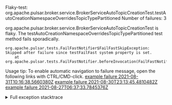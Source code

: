         
Flaky-test: org.apache.pulsar.broker.service.BrokerServiceAutoTopicCreationTest.testAutoCreationNamespaceOverridesTopicTypePartitioned
Number of failures: 3

org.apache.pulsar.broker.service.BrokerServiceAutoTopicCreationTest is flaky. The testAutoCreationNamespaceOverridesTopicTypePartitioned test method fails sporadically.

```
org.apache.pulsar.tests.FailFastNotifier$FailFastSkipException: Skipped after failure since testFailFast system property is set.
	at org.apache.pulsar.tests.FailFastNotifier.beforeInvocation(FailFastNotifier.java:88)

```

Usage tip: To enable automatic navigation to failure message, open the following links with CTRL/CMD-click.
[example failure 2021-08-31T10:16:38.5660380Z](https://github.com/apache/pulsar/runs/3471501156?check_suite_focus=true#step:10:1253)
[example failure 2021-08-30T23:13:45.4810482Z](https://github.com/apache/pulsar/runs/3467152431?check_suite_focus=true#step:9:509)
[example failure 2021-08-27T06:37:33.7845376Z](https://github.com/apache/pulsar/runs/3440411059?check_suite_focus=true#step:9:2431)


<details>
<summary>Full exception stacktrace</summary>
<code><pre>
org.apache.pulsar.tests.FailFastNotifier$FailFastSkipException: Skipped after failure since testFailFast system property is set.
	at org.apache.pulsar.tests.FailFastNotifier.beforeInvocation(FailFastNotifier.java:88)

</pre></code>
</details>

